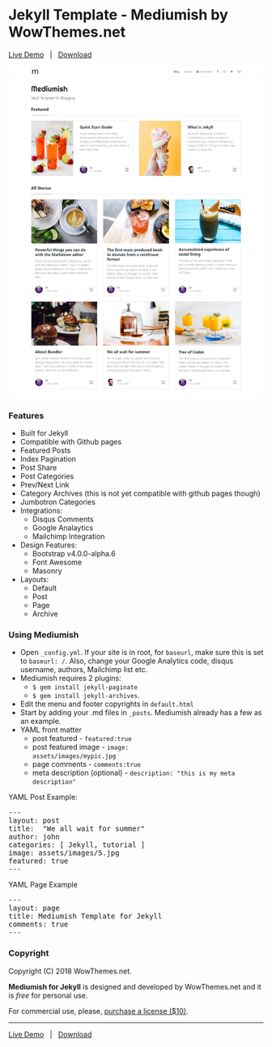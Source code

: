 # Jekyll Template - Mediumish by WowThemes.net

[Live Demo](https://wowthemesnet.github.io/mediumish-theme-jekyll/) &nbsp; | &nbsp; [Download](https://gum.co/mediumish-jekyll-template)

![mediumish](assets/images/mediumish-jekyll-template.png)

### Features

- Built for Jekyll
- Compatible with Github pages
- Featured Posts
- Index Pagination
- Post Share
- Post Categories
- Prev/Next Link
- Category Archives (this is not yet compatible with github pages though)
- Jumbotron Categories
- Integrations:
    - Disqus Comments
    - Google Analaytics
    - Mailchimp Integration
- Design Features:
    - Bootstrap v4.0.0-alpha.6
    - Font Awesome
    - Masonry
- Layouts:
    - Default
    - Post
    - Page
    - Archive
    
### Using Mediumish

- Open <code>_config.yml</code>. If your site is in root, for <code>baseurl</code>, make sure this is set to <code>baseurl: /</code>. Also, change your Google Analytics code, disqus username, authors, Mailchimp list etc.
- Mediumish requires 2 plugins: 
    - <code>$ gem install jekyll-paginate</code>
    - <code>$ gem install jekyll-archives</code>.
- Edit the menu and footer copyrights in <code>default.html</code>
- Start by adding your .md files in <code>_posts</code>. Mediumish already has a few as an example. 
- YAML front matter
    - post featured - <code>featured:true</code>
    - post featured image - <code>image: assets/images/mypic.jpg</code>
    - page comments - <code>comments:true</code>
    - meta description (optional) - <code>description: "this is my meta description"</code>
    
YAML Post Example:
<pre>
---
layout: post
title:  "We all wait for summer"
author: john
categories: [ Jekyll, tutorial ]
image: assets/images/5.jpg
featured: true
---
</pre>

YAML Page Example
<pre>
---
layout: page
title: Mediumish Template for Jekyll
comments: true
---
</pre>

### Copyright

Copyright (C) 2018 WowThemes.net.

**Mediumish for Jekyll** is designed and developed by WowThemes.net and it is *free* for personal use.

For commercial use, please, [purchase a license ($10)](https://gum.co/mediumish-jekyll-template).

-----------------

[Live Demo](https://wowthemesnet.github.io/mediumish-theme-jekyll/) &nbsp; | &nbsp; [Download](https://gum.co/mediumish-jekyll-template)
